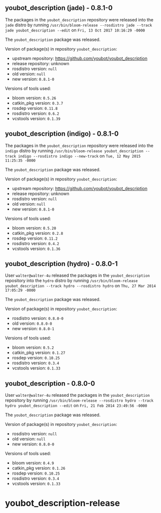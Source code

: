 ## youbot_description (jade) - 0.8.1-0

The packages in the `youbot_description` repository were released into the `jade` distro by running `/usr/bin/bloom-release --rosdistro jade --track jade youbot_description --edit` on `Fri, 13 Oct 2017 10:16:29 -0000`

The `youbot_description` package was released.

Version of package(s) in repository `youbot_description`:

- upstream repository: https://github.com/youbot/youbot_description
- release repository: unknown
- rosdistro version: `null`
- old version: `null`
- new version: `0.8.1-0`

Versions of tools used:

- bloom version: `0.5.26`
- catkin_pkg version: `0.3.7`
- rosdep version: `0.11.8`
- rosdistro version: `0.6.2`
- vcstools version: `0.1.39`


## youbot_description (indigo) - 0.8.1-0

The packages in the `youbot_description` repository were released into the `indigo` distro by running `/usr/bin/bloom-release youbot_description --track indigo --rosdistro indigo --new-track` on `Tue, 12 May 2015 11:25:35 -0000`

The `youbot_description` package was released.

Version of package(s) in repository `youbot_description`:
- upstream repository: https://github.com/youbot/youbot_description
- release repository: unknown
- rosdistro version: `null`
- old version: `null`
- new version: `0.8.1-0`

Versions of tools used:
- bloom version: `0.5.20`
- catkin_pkg version: `0.2.8`
- rosdep version: `0.11.2`
- rosdistro version: `0.4.2`
- vcstools version: `0.1.36`


## youbot_description (hydro) - 0.8.0-1

User `walter@walter-4u` released the packages in the `youbot_description` repository into the `hydro` distro by running `/usr/bin/bloom-release youbot_description --track hydro --rosdistro hydro` on `Thu, 27 Mar 2014 17:05:29 -0000`

The `youbot_description` package was released.

Version of package(s) in repository `youbot_description`:
- rosdistro version: `0.8.0-0`
- old version: `0.8.0-0`
- new version: `0.8.0-1`

Versions of tools used:
- bloom version: `0.5.2`
- catkin_pkg version: `0.1.27`
- rosdep version: `0.10.25`
- rosdistro version: `0.3.4`
- vcstools version: `0.1.33`


## youbot_description - 0.8.0-0

User `walter@walter-4u` released the packages in the `youbot_description` repository by running `/usr/bin/bloom-release --rosdistro hydro --track hydro youbot_description --edit` on `Fri, 21 Feb 2014 23:49:56 -0000`

The `youbot_description` package was released.

Version of package(s) in repository `youbot_description`:
- rosdistro version: `null`
- old version: `null`
- new version: `0.8.0-0`

Versions of tools used:
- bloom version: `0.4.9`
- catkin_pkg version: `0.1.26`
- rosdep version: `0.10.25`
- rosdistro version: `0.3.4`
- vcstools version: `0.1.33`


youbot_description-release
==========================
